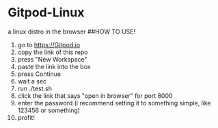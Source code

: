 # Gitpod-Linux
a linux distro in the browser
##HOW TO USE!
1. go to https://Gitpod.io
2. copy the link of this repo
3. press "New Workspace"
4. paste the link into the box
5. press Continue
6. wait a sec
7. run ./test.sh
8. click the link that says "open in browser" for port 8000
9. enter the password (i recommend setting it to something simple, like 123456 or something)
10. profit!
